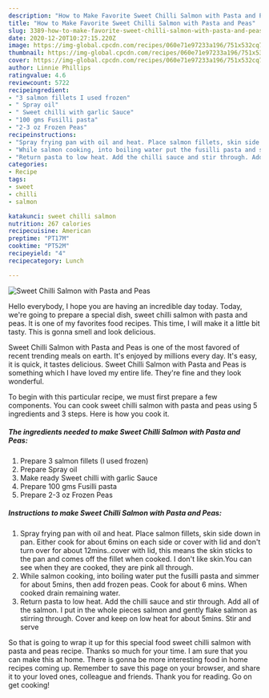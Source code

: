 ```yaml
---
description: "How to Make Favorite Sweet Chilli Salmon with Pasta and Peas"
title: "How to Make Favorite Sweet Chilli Salmon with Pasta and Peas"
slug: 3389-how-to-make-favorite-sweet-chilli-salmon-with-pasta-and-peas
date: 2020-12-20T10:27:15.220Z
image: https://img-global.cpcdn.com/recipes/060e71e97233a196/751x532cq70/sweet-chilli-salmon-with-pasta-and-peas-recipe-main-photo.jpg
thumbnail: https://img-global.cpcdn.com/recipes/060e71e97233a196/751x532cq70/sweet-chilli-salmon-with-pasta-and-peas-recipe-main-photo.jpg
cover: https://img-global.cpcdn.com/recipes/060e71e97233a196/751x532cq70/sweet-chilli-salmon-with-pasta-and-peas-recipe-main-photo.jpg
author: Linnie Phillips
ratingvalue: 4.6
reviewcount: 5722
recipeingredient:
- "3 salmon fillets I used frozen"
- " Spray oil"
- " Sweet chilli with garlic Sauce"
- "100 gms Fusilli pasta"
- "2-3 oz Frozen Peas"
recipeinstructions:
- "Spray frying pan with oil and heat. Place salmon fillets, skin side down in pan. Either cook for about 6mins on each side or cover with lid and don&#39;t turn over for about 12mins..cover with lid, this means the skin sticks to the pan and comes off the fillet when cooked. I don&#39;t like skin.You can see when they are cooked, they are pink all through."
- "While salmon cooking, into boiling water put the fusilli pasta and simmer for about 5mins, then add frozen peas. Cook for about 6 mins. When cooked drain remaining water."
- "Return pasta to low heat. Add the chilli sauce and stir through. Add all of the salmon. I put in the whole pieces salmon and gently flake salmon as stirring through. Cover and keep on low heat for about 5mins. Stir and serve"
categories:
- Recipe
tags:
- sweet
- chilli
- salmon

katakunci: sweet chilli salmon 
nutrition: 267 calories
recipecuisine: American
preptime: "PT17M"
cooktime: "PT52M"
recipeyield: "4"
recipecategory: Lunch

---
```



![Sweet Chilli Salmon with Pasta and Peas](https://img-global.cpcdn.com/recipes/060e71e97233a196/751x532cq70/sweet-chilli-salmon-with-pasta-and-peas-recipe-main-photo.jpg)

Hello everybody, I hope you are having an incredible day today. Today, we're going to prepare a special dish, sweet chilli salmon with pasta and peas. It is one of my favorites food recipes. This time, I will make it a little bit tasty. This is gonna smell and look delicious.

Sweet Chilli Salmon with Pasta and Peas is one of the most favored of recent trending meals on earth. It's enjoyed by millions every day. It's easy, it is quick, it tastes delicious. Sweet Chilli Salmon with Pasta and Peas is something which I have loved my entire life. They're fine and they look wonderful.




To begin with this particular recipe, we must first prepare a few components. You can cook sweet chilli salmon with pasta and peas using 5 ingredients and 3 steps. Here is how you cook it.

<!--inarticleads1-->

##### The ingredients needed to make Sweet Chilli Salmon with Pasta and Peas:

1. Prepare 3 salmon fillets (I used frozen)
1. Prepare  Spray oil
1. Make ready  Sweet chilli with garlic Sauce
1. Prepare 100 gms Fusilli pasta
1. Prepare 2-3 oz Frozen Peas




<!--inarticleads2-->

##### Instructions to make Sweet Chilli Salmon with Pasta and Peas:

1. Spray frying pan with oil and heat. Place salmon fillets, skin side down in pan. Either cook for about 6mins on each side or cover with lid and don&#39;t turn over for about 12mins..cover with lid, this means the skin sticks to the pan and comes off the fillet when cooked. I don&#39;t like skin.You can see when they are cooked, they are pink all through.
1. While salmon cooking, into boiling water put the fusilli pasta and simmer for about 5mins, then add frozen peas. Cook for about 6 mins. When cooked drain remaining water.
1. Return pasta to low heat. Add the chilli sauce and stir through. Add all of the salmon. I put in the whole pieces salmon and gently flake salmon as stirring through. Cover and keep on low heat for about 5mins. Stir and serve




So that is going to wrap it up for this special food sweet chilli salmon with pasta and peas recipe. Thanks so much for your time. I am sure that you can make this at home. There is gonna be more interesting food in home recipes coming up. Remember to save this page on your browser, and share it to your loved ones, colleague and friends. Thank you for reading. Go on get cooking!

